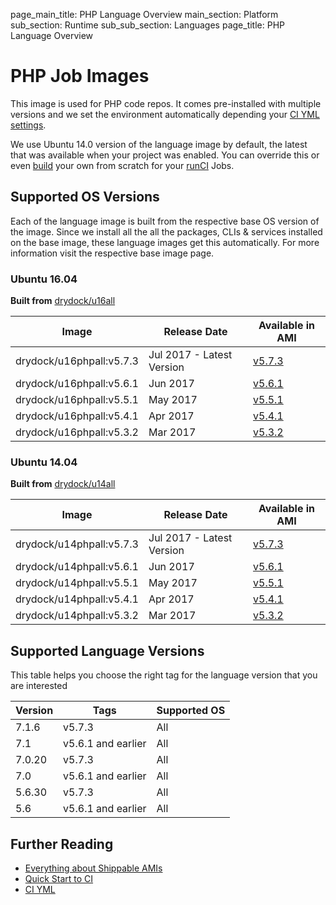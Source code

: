 page_main_title: PHP Language Overview
main_section: Platform
sub_section: Runtime
sub_sub_section: Languages
page_title: PHP Language Overview

# PHP Job Images
This image is used for PHP code repos. It comes pre-installed with multiple versions and we set the environment automatically depending your [CI YML settings](ci/set-language/). 

We use Ubuntu 14.0 version of the language image by default, the latest that was available when your project was enabled. You can override this or even [build](/ci/custom-docker-image) your own from scratch for your [runCI](/platform/workflow/job/runci) Jobs.

## Supported OS Versions
Each of the language image is built from the respective base OS version of the image. Since we install all the all the packages, CLIs & services installed on the base image, these language images get this automatically. For more information visit the respective base image page.

### Ubuntu 16.04

**Built from** [drydock/u16all](/platform/runtime/os/ubuntu16)

|Image| Release Date |Available in AMI | 
|----------|------------|-----|
drydock/u16phpall:v5.7.3  | Jul 2017 - Latest Version | [v5.7.3](/platform/tutorial/runtime/ami-v573)
drydock/u16phpall:v5.6.1  | Jun 2017  | [v5.6.1](/platform/tutorial/runtime/ami-v561)
drydock/u16phpall:v5.5.1  | May 2017  | [v5.5.1](/platform/tutorial/runtime/ami-v551)
drydock/u16phpall:v5.4.1  | Apr 2017  | [v5.4.1](/platform/tutorial/runtime/ami-v541)
drydock/u16phpall:v5.3.2  | Mar 2017  | [v5.3.2](/platform/tutorial/runtime/ami-v532)

### Ubuntu 14.04

**Built from** [drydock/u14all](/platform/runtime/os/ubuntu14)

|Image| Release Date |Available in AMI | 
|----------|------------|-----|
drydock/u14phpall:v5.7.3  | Jul 2017 - Latest Version | [v5.7.3](/platform/tutorial/runtime/ami-v573)
drydock/u14phpall:v5.6.1  | Jun 2017  | [v5.6.1](/platform/tutorial/runtime/ami-v561)
drydock/u14phpall:v5.5.1  | May 2017  | [v5.5.1](/platform/tutorial/runtime/ami-v551)
drydock/u14phpall:v5.4.1  | Apr 2017  | [v5.4.1](/platform/tutorial/runtime/ami-v541)
drydock/u14phpall:v5.3.2  | Mar 2017  | [v5.3.2](/platform/tutorial/runtime/ami-v532)

## Supported Language Versions
This table helps you choose the right tag for the language version that you are interested

| Version  |  Tags    | Supported OS
|----------|---------|-----------
|7.1.6     |   v5.7.3     | All 
|7.1       |   v5.6.1 and earlier    |  All 
|7.0.20  |  v5.7.3      | All 
|7.0       |   v5.6.1 and earlier    |  All 
|5.6.30  |  v5.7.3      | All 
|5.6       |    v5.6.1 and earlier   |  All

## Further Reading
* [Everything about Shippable AMIs](/platform/tutorial/runtime/ami-overview)
* [Quick Start to CI](/getting-started/ci-sample)
* [CI YML](ci/yml-structure)


